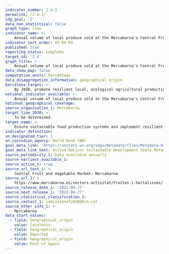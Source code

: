 ```yaml
---
indicator_number: 2.4.3
permalink: /2-4-3/
sdg_goal: '2'
data_non_statistical: false
graph_type: line
indicator_name: >-
    Annual volume of local produce sold at the Mercabarna's Central Fruit and Vegetable Market
indicator_sort_order: 02-04-03
published: true
reporting_status: complete
target_id: '2.4'
graph_title: >-
    Annual volume of local produce sold at the Mercabarna's Central Fruit and Vegetable Market
data_show_map: false
computation_units: Percentage
data_disaggregation_information: geographical origin
barcelona_target: >-
    By 2030, promote resilient local, ecological agricultural production through the retail and wholesale commercial network and promote the adoption of the Planetary Health Diet
national_indicator_available: >-
    Annual volume of local produce sold at the Mercabarna's Central Fruit and Vegetable Market
national_geographical_coverage:  
source_organisation_1: Mercabarna
target_line_2030: >-
    To be determined
target_name: >-
    Ensure sustainable food production systems and implement resilient agricultural practices that increase productivity and production, help to maintain ecosystems, and strengthen capacity for adaptation to climate change, extreme weather, droughts, flooding and other disasters while also progressively improving land and soil quality
indicator_definition:
un_designated_tier: 1
un_custodian_agency: World Bank (WB)
goal_meta_link: 'https://unstats.un.org/sdgs/metadata/files/Metadata-02-04-01.pdf'
goal_meta_link_text: United Nations Sustainable Development Goals Metadata (pdf 894kB)
source_periodicity_1: Data available annually
source_earliest_available_1: 
source_active_1: true
source_url_text_1: >-
    Central Fruit and Vegetable Market. Mercabarna
source_url_1: >-
    https://www.mercabarna.es/sectors-activitat/fruites-i-hortalisses/
source_release_date_1: '2021-04-27'
source_next_release_1: '2022-04-27'
source_statistical_classification_1: 
source_contact_1: comissionat2030@bcn.cat
source_other_info_1: >-
    Mercabarna
data_start_values:
  - field: Geographical_origin
    value: Catalonia
  - field: Geographical_origin
    value: Imported
  - field: Geographical_origin
    value: Rest of Spain
---
```

